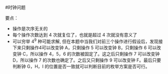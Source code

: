 #时钟问题

要点：
- 操作是次序无关的
- 每个操作次数达到 4 次就复位了，也就是超过 4 次就没有意义了
- 可以穷举 $4^9$ 种可能求解, 但在本题中当我们对前三个操作进行假设后，发现接下来只剩操作4可以改变钟 A，只剩操作 5 可以改变钟 B，只剩操作 6 可以改变钟 C，所以操作 4，5，6  的次数被固定了。这之后只剩操作 7 可以改变钟 D，所以操作 7 的次数也确定了。之后又只剩操作 9 可以改变钟 F。最后只要判断钟 G，H，I 的位置是否一致就可以判断目前的枚举方案是否可行。